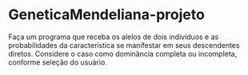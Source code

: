 # GeneticaMendeliana-projeto

Faça um programa que receba os alelos de dois indivíduos e as probabilidades da característica se manifestar em seus descendentes diretos. Considere o caso como dominância completa ou incompleta, conforme seleção do usuário.
